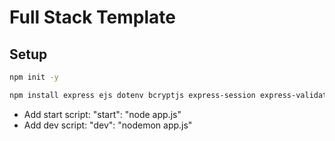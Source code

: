 # Full Stack Template

## Setup

```bash
npm init -y
```

```bash
npm install express ejs dotenv bcryptjs express-session express-validator passport connect-pg-simple connect-flash pg && npm install nodemon --save-dev
```
- Add start script: "start": "node app.js"
- Add dev script: "dev": "nodemon app.js"
